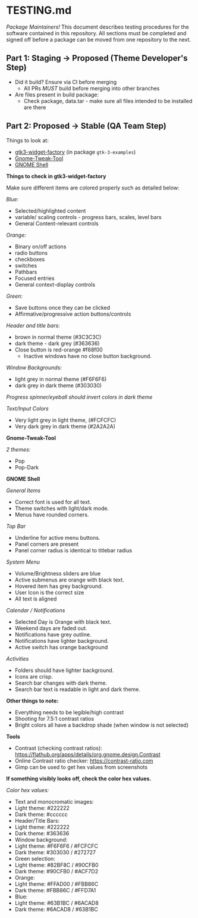 # TESTING.md

*Package Maintainers!*
This document describes testing procedures for the software contained in this
repository. All sections must be completed and signed off before a package can
be moved from one repository to the next.

## Part 1: Staging -> Proposed (Theme Developer's Step)
* Did it build? Ensure via CI before merging
    - All PRs *MUST* build before merging into other branches
* Are files present in build package:
    - Check package, data.tar - make sure all files intended to be installed are
      there

## Part 2: Proposed -> Stable (QA Team Step)

Things to look at:
 - [gtk3-widget-factory](#gtk) (in package `gtk-3-examples`)
 - [Gnome-Tweak-Tool](#gtt)
 - [GNOME Shell](#shell)

 **Things to check in gtk3-widget-factory**<a name="gtk"></a>

 Make sure different items are colored properly such as detailed below:

 *Blue:*
 - Selected/highlighted content
 - variable/ scaling controls - progress bars, scales, level bars
 - General Content-relevant controls

 *Orange:*
 - Binary on/off actions
 - radio buttons
 - checkboxes
 - switches
 - Pathbars
 - Focused entries
 - General context-display controls

 *Green:*
 - Save buttons once they can be clicked
 - Affirmative/progressive action buttons/controls

 *Header and title bars:*
 - brown in normal theme (#3C3C3C)
 - dark theme - dark grey (#363636)
 - Close button is red-orange #f68f00
   - Inactive windows have no close button background.


 *Window Backgrounds:*
 - light grey in normal theme (#F6F6F6)
 - dark grey in dark theme (#303030)

 *Progress spinner/eyeball should invert colors in dark theme*

 *Text/Input Colors*
 - Very light grey in light theme, (#FCFCFC)
 - Very dark grey in dark theme (#2A2A2A)

**Gnome-Tweak-Tool**<a name="gtt"></a>

 *2 themes:*
  - Pop
  - Pop-Dark

 **GNOME Shell**<a name='shell'></a>

 *General Items*
 - Correct font is used for all text.
 - Theme switches with light/dark mode.
 - Menus have rounded corners.

 *Top Bar*
 - Underline for active menu buttons.
 - Panel corners are present
 - Panel corner radius is identical to titlebar radius

 *System Menu*
 - Volume/Brightness sliders are blue
 - Active submenus are orange with black text.
 - Hovered item has grey background.
 - User Icon is the correct size
 - All text is aligned

 *Calendar / Notifications*
 - Selected Day is Orange with black text.
 - Weekend days are faded out.
 - Notifications have grey outline.
 - Notifications have lighter background.
 - Active switch has orange background

 *Activities*
 - Folders should have lighter background.
 - Icons are crisp.
 - Search bar changes with dark theme.
 - Search bar text is readable in light and dark theme.

 **Other things to note:**
 - Everything needs to be legible/high contrast
  - Shooting for 7.5:1 contrast ratios
 - Bright colors all have a backdrop shade (when window is not selected)

 **Tools**
 - Contrast (checking contrast ratios): https://flathub.org/apps/details/org.gnome.design.Contrast
 - Online Contrast ratio checker: https://contrast-ratio.com
 - Gimp can be used to get hex values from screenshots

 **If something visibly looks off, check the color hex values.**

 *Color hex values:*
 - Text and monocromatic images:
  - Light theme: #222222
  - Dark theme: #cccccc
 - Header/Title Bars:
  - Light theme: #222222
  - Dark theme: #363636
 - Window background:
  - Light theme: #F6F6F6 / #FCFCFC
  - Dark theme: #303030  / #272727
 - Green selection:
  - Light theme: #82BF8C / #90CFB0
  - Dark theme: #90CFB0  / #ACF7D2
 - Orange:
  - Light theme: #FFAD00 / #FBB86C
  - Dark theme: #FBB86C / #FFD7A1
 - Blue:
  - Light theme: #63B1BC / #6ACAD8
  - Dark theme: #6ACAD8 / #63B1BC
